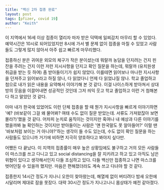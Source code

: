 ```yaml
---
title: "백신 2차 접종 완료"
layout: post
tags: [pfizer, covid 19]
author: "Keith"
---
```


이 지역에서 16세 이상 접종이 열리자 마자 받은 덕택에 일찌감치 마무리 할 수 있었다. 예약시간은 10시로 되어있었지만 8시에 가서 별 문제 없이 접종을 마칠 수 있었고 사람들도 그렇게 많지 않아서 아주 쉽고 빠르게 마무리했다.

접종하신 분은 귀여운 외모의 체구가 작은 분이셨는데 뭐랄까 농담을 던지려는 건지 핀잔을 주려는 건지 이런 저런 지시사항을 던지고 확인 질문을 하는데, 뭐랄까 (유치원생 취급을 받는 듯 하여) 좀 받아들이기가 쉽지 않았다. 이를테면 읽어보나 마나한 지시사항을 던져주고 읽어보라고 하질 않나, 다 읽었다니 언제 다 읽었냐질 않나. 학교 졸업하고 첨으로 내가 읽은 내용을 요약해서 이야기해 본 것 같다. 이걸 나이스하게 받아쳐서 상대방의 웃음을 이끌어내면 성공적인 것인데 그저 씌익 웃고 학교 졸업하고 이런 거 첨해본다 하고 말았던 것 같다. 

아마 내가 한국에 있었어도 이런 단체 접종을 할 때 뭔가 지시사항을 빠르게 이야기하면 '예? (바보같이 그걸 왜 물어봐? 여태 수도 없이 질문 받았는데. 서류도 가져왔잖아 보면 몰라?)'했을 것 같다. 어차피 눈치로 움직이는 것이지만 혹여나 내 예상과 다른 이야기를 했을까봐 늘 확인하는 것이지만 받아들이는 사람은 '얜 한국말도 못 알아들어?' 이럴 땐 '바보처럼 보이는 거 아니야?'하는 생각이 들 수도 있는데, 수도 없이 확인 질문을 하는 사람들도 있으니까 거기에 비하면 지극히 양호하다고 봐야지 싶다만.

어쨌든 다 끝났다. 이 지역의 접종률이 매우 높은 상황임에도 불구하고 거의 모든 사람들이 마스크를 쓰고 다니고 있고 social distancing을 잘 지키려고 하고 있고 아직도 남은 위협이 있다고 생각해서인지 다들 조심하고 있다. 다들 백신만 접종하고 나면 마스크를 벗어던질 수 있을까 했지만. 마음은 편해졌더라도 계속 쓰고 다녀야 할 것 같다.

접종한지 14시간 정도가 지나니 오한이 찾아왔는데, 해열제 없이 버티려다 밤새 오한에 시달리며 제대로 잠을 못잤다. 대략 30시간 정도가 지나고나니 몸상태가 예전 같아졌다. 
